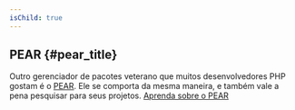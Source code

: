 ```yaml
---
isChild: true
---
```


## PEAR {#pear_title}

Outro gerenciador de pacotes veterano que muitos desenvolvedores PHP gostam é o [PEAR][1]. Ele se comporta da mesma
maneira, e também vale a pena pesquisar para seus projetos. [Aprenda sobre o PEAR][1]

[1]: http://pear.php.net/
